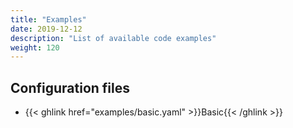 ```yaml
---
title: "Examples"
date: 2019-12-12
description: "List of available code examples"
weight: 120
---
```


## Configuration files

- {{< ghlink href="examples/basic.yaml" >}}Basic{{< /ghlink >}}
